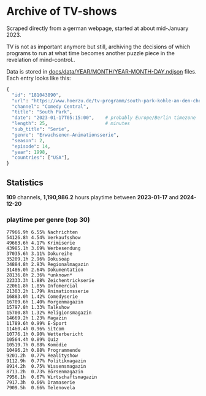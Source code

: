 # Archive of TV-shows

Scraped directly from a german webpage, started at about mid-January 2023.

TV is not as important anymore but still, archiving the decisions of which programs to run at what time
becomes another puzzle piece in the revelation of mind-control.. 

Data is stored in [docs/data/YEAR/MONTH/YEAR-MONTH-DAY.ndjson](docs/data/) files. 
Each entry looks like this:

```python
{
  "id": "181043890", 
  "url": "https://www.hoerzu.de/tv-programm/south-park-kohle-an-den-chefkoch/bid_181043890/", 
  "channel": "Comedy Central", 
  "title": "South Park", 
  "date": "2023-01-17T05:15:00",    # probably Europe/Berlin timezone 
  "length": 25,                     # minutes 
  "sub_title": "Serie", 
  "genre": "Erwachsenen-Animationsserie", 
  "season": 2, 
  "episode": 14, 
  "year": 1998, 
  "countries": ["USA"],
}
```

## Statistics

**109** channels, **1,190,986.2** hours playtime between **2023-01-17** and **2024-12-20**


### playtime per genre (top 30)

    77966.9h 6.55% Nachrichten
    54126.8h 4.54% Verkaufsshow
    49663.6h 4.17% Krimiserie
    43985.1h 3.69% Werbesendung
    37035.6h 3.11% Dokureihe
    35209.1h 2.96% Dokusoap
    34884.8h 2.93% Regionalmagazin
    31486.0h 2.64% Dokumentation
    28136.8h 2.36% *unknown*
    22333.3h 1.88% Zeichentrickserie
    22061.8h 1.85% Infomercial
    21303.2h 1.79% Animationsserie
    16883.0h 1.42% Comedyserie
    16709.6h 1.40% Morgenmagazin
    15797.8h 1.33% Talkshow
    15700.8h 1.32% Religionsmagazin
    14669.2h 1.23% Magazin
    11789.6h 0.99% E-Sport
    11460.4h 0.96% Sitcom
    10776.1h 0.90% Wetterbericht
    10564.4h 0.89% Quiz
    10519.7h 0.88% Komödie
    10496.2h 0.88% Programmende
    9201.2h  0.77% Realityshow
    9112.9h  0.77% Politikmagazin
    8914.2h  0.75% Wissensmagazin
    8713.2h  0.73% Börsenmagazin
    7956.1h  0.67% Wirtschaftsmagazin
    7917.3h  0.66% Dramaserie
    7909.5h  0.66% Telenovela
